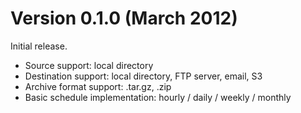Version 0.1.0 (March 2012)
==========================
Initial release.
  * Source support: local directory
  * Destination support: local directory, FTP server, email, S3
  * Archive format support: .tar.gz, .zip
  * Basic schedule implementation: hourly / daily / weekly / monthly
